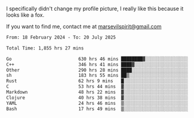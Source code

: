 I specifically didn't change my profile picture, I really like this because it looks like a fox.

If you want to find me, contact me at marsevilspirit@gmail.com

<!--START_SECTION:waka-->

```txt
From: 18 February 2024 - To: 20 July 2025

Total Time: 1,855 hrs 27 mins

Go                         630 hrs 46 mins ████████▓░░░░░░░░░░░░░░░░   34.00 %
C++                        346 hrs 41 mins ████▓░░░░░░░░░░░░░░░░░░░░   18.68 %
Other                      290 hrs 28 mins ████░░░░░░░░░░░░░░░░░░░░░   15.66 %
sh                         183 hrs 55 mins ██▒░░░░░░░░░░░░░░░░░░░░░░   09.91 %
Rust                       62 hrs 9 mins   █░░░░░░░░░░░░░░░░░░░░░░░░   03.35 %
C                          53 hrs 44 mins  ▓░░░░░░░░░░░░░░░░░░░░░░░░   02.90 %
Markdown                   48 hrs 22 mins  ▓░░░░░░░░░░░░░░░░░░░░░░░░   02.61 %
Clojure                    40 hrs 38 mins  ▓░░░░░░░░░░░░░░░░░░░░░░░░   02.19 %
YAML                       24 hrs 46 mins  ▒░░░░░░░░░░░░░░░░░░░░░░░░   01.34 %
Bash                       17 hrs 49 mins  ▒░░░░░░░░░░░░░░░░░░░░░░░░   00.96 %
```

<!--END_SECTION:waka-->
